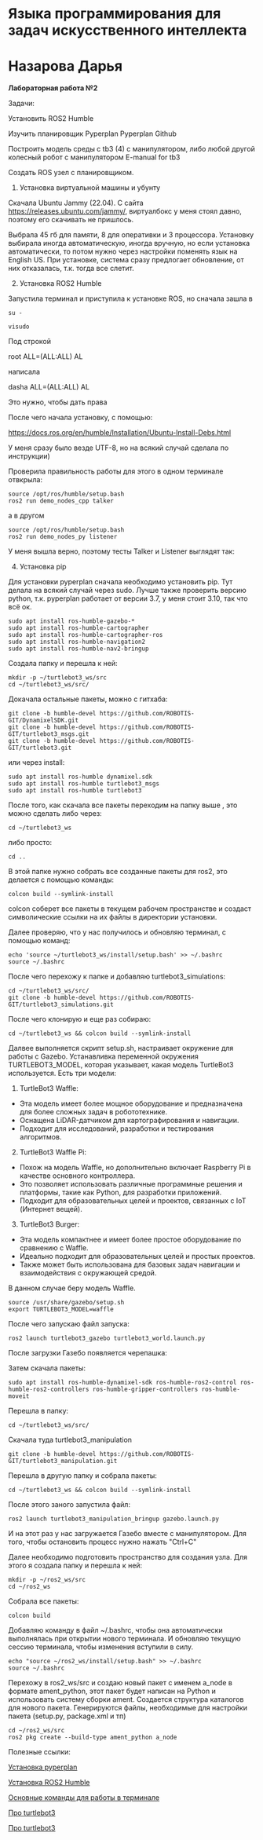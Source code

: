 # **Языка программирования для задач искусственного интеллекта**

# **Назарова Дарья**

**Лабораторная работа №2**

Задачи:

Установить ROS2 Humble

Изучить планировщик Pyperplan Pyperplan Github

Построить модель среды с tb3 (4) с манипулятором, либо любой другой колесный робот с манипулятором E-manual for tb3

Создать ROS узел с планировщиком.

1. Установка виртуальной машины и убунту

Скачала Ubuntu Jammy (22.04). С сайта https://releases.ubuntu.com/jammy/, виртуалбокс у меня стоял давно, поэтому его скачивать не пришлось.

Выбрала 45 гб для памяти, 8 для оперативки и 3 процессора. Установку выбирала иногда автоматическую, иногда вручную, но если установка автоматически, то потом нужно через настройки поменять язык на English US. При установке, система сразу предлогает обновление, от них отказалась, т.к. тогда все слетит.

2. Установка ROS2 Humble

Запустила терминал и приступила к установке ROS, но сначала зашла в

```
su -
```





```
visudo
```



Под строкой

root ALL=(ALL:ALL) AL

написала

dasha ALL=(ALL:ALL) AL

Это нужно, чтобы дать права

После чего начала установку, с помощью:

https://docs.ros.org/en/humble/Installation/Ubuntu-Install-Debs.html


У меня сразу было везде UTF-8, но на всякий случай сделала по инструкции)

Проверила правильность работы для этого в одном терминале отвкрыла:



```
source /opt/ros/humble/setup.bash
ros2 run demo_nodes_cpp talker
```



а в другом



```
source /opt/ros/humble/setup.bash
ros2 run demo_nodes_py listener
```



У меня вышла верно, поэтому тесты Talker и Listener выглядят так:

4. Установка pip

Для установки pyperplan сначала необходимо установить pip. Тут делала на всякий случай через sudo. Лучше также проверить версию python, т.к. pyperplan работает от версии 3.7, у меня стоит 3.10, так что всё ок.





```
sudo apt install ros-humble-gazebo-*
sudo apt install ros-humble-cartographer
sudo apt install ros-humble-cartographer-ros
sudo apt install ros-humble-navigation2
sudo apt install ros-humble-nav2-bringup
```



Создала папку и перешла к ней:



```
mkdir -p ~/turtlebot3_ws/src
cd ~/turtlebot3_ws/src/
```



Докачала остальные пакеты, можно с гитхаба:




```
git clone -b humble-devel https://github.com/ROBOTIS-GIT/DynamixelSDK.git
git clone -b humble-devel https://github.com/ROBOTIS-GIT/turtlebot3_msgs.git
git clone -b humble-devel https://github.com/ROBOTIS-GIT/turtlebot3.git
```



 или через install:



```
sudo apt install ros-humble dynamixel.sdk
sudo apt install ros-humble turtlebot3_msgs
sudo apt install ros-humble turtlebot3
```



После того, как скачала все пакеты переходим на папку выше , это можно сделать либо через:
```
cd ~/turtlebot3_ws
```
либо просто:
```
cd ..
```
В этой папке нужно собрать все созданные пакеты для ros2, это делается с помощью команды:
```
colcon build --symlink-install
```
colcon соберет все пакеты в текущем рабочем пространстве и создаст символические ссылки на их файлы в директории установки.


Далее проверяю, что у нас получилось и обновляю терминал, с помощью команд:
```
echo 'source ~/turtlebot3_ws/install/setup.bash' >> ~/.bashrc
source ~/.bashrc
```



После чего перехожу к папке и добавляю turtlebot3_simulations:

```
cd ~/turtlebot3_ws/src/
git clone -b humble-devel https://github.com/ROBOTIS-GIT/turtlebot3_simulations.git
```



После чего клонирую и еще раз собираю:

```
cd ~/turtlebot3_ws && colcon build --symlink-install
```



Далвее выполняется скрипт setup.sh, настраивает окружение для работы с Gazebo.  Устанавливка переменной окружения TURTLEBOT3_MODEL, которая указывает, какая модель TurtleBot3 используется. Есть три модели:

1.   TurtleBot3 Waffle:

  * Эта модель имеет более мощное оборудование и предназначена для более сложных
задач в робототехнике.
  * Оснащена LiDAR-датчиком для картографирования и навигации.
  * Подходит для исследований, разработки и тестирования алгоритмов.

2.  TurtleBot3 Waffle Pi:

  * Похож на модель Waffle, но дополнительно включает Raspberry Pi в качестве основного контроллера.
  * Это позволяет использовать различные программные решения и платформы, такие как Python, для разработки приложений.
  * Подходит для образовательных целей и проектов, связанных с IoT (Интернет вещей).

3.  TurtleBot3 Burger:

  * Эта модель компактнее и имеет более простое оборудование по сравнению с Waffle.
  * Идеально подходит для образовательных целей и простых проектов.
  * Также может быть использована для базовых задач навигации и взаимодействия с окружающей средой.

В данном случае беру модель Waffle.

```
source /usr/share/gazebo/setup.sh
export TURTLEBOT3_MODEL=waffle
```
После чего запускаю файл запуска:

```
ros2 launch turtlebot3_gazebo turtlebot3_world.launch.py
```




После загрузки Газебо появляется черепашка:

Затем скачала пакеты:
```
sudo apt install ros-humble-dynamixel-sdk ros-humble-ros2-control ros-humble-ros2-controllers ros-humble-gripper-controllers ros-humble-moveit
```

Перешла в папку:

```
cd ~/turtlebot3_ws/src/
```
Скачала туда turtlebot3_manipulation


```
git clone -b humble-devel https://github.com/ROBOTIS-GIT/turtlebot3_manipulation.git
```
Перешла в другую папку и собрала пакеты:

```
cd ~/turtlebot3_ws && colcon build --symlink-install
```





После этого заного запустила файл:


```
ros2 launch turtlebot3_manipulation_bringup gazebo.launch.py
```
И на этот раз у нас загружается Газебо вместе с манипулятором. Для того, чтобы остановить процесс нужно нажать "Ctrl+C"


Далее необходимо подготовить пространство для создания узла.
Для этого я создала папку и перешла к ней:

```
mkdir -p ~/ros2_ws/src
cd ~/ros2_ws
```
Собрала все пакеты:
```
colcon build
```




Добавляю команду в файл ~/.bashrc, чтобы она автоматически выполнялась при открытии нового терминала. И обновляю текущую сессию терминала, чтобы изменения вступили в силу.

```
echo "source ~/ros2_ws/install/setup.bash" >> ~/.bashrc
source ~/.bashrc
```
Перехожу в ros2_ws/src и создаю новый пакет с именем a_node в формате ament_python, этот пакет будет написан на Python и использовать систему сборки ament. Создается структура каталогов для нового пакета.
Генерируются файлы, необходимые для настройки пакета (setup.py, package.xml и тп)
```
cd ~/ros2_ws/src
ros2 pkg create --build-type ament_python a_node
```



Полезные ссылки:

[Установка pyperplan](https://github.com/aibasel/pyperplan)

[Установка ROS2 Humble](https://docs.ros.org/en/humble/Installation/Ubuntu-Install-Debs.html)

[Основные команды для работы в терминале](https://habr.com/ru/articles/501442/)

[Про turtlebot3](https://github.com/thillRobot/turtlebot3_setup)

[Про turtlebot3](https://emanual.robotis.com/docs/en/platform/turtlebot3/sbc_setup/)

